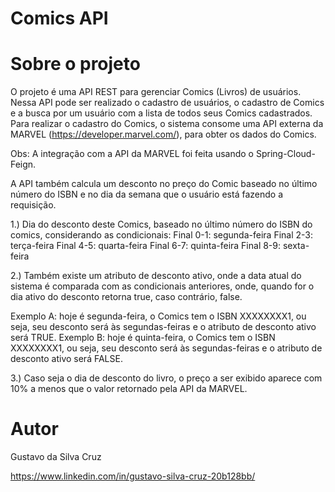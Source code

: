 # Comics API

# Sobre o projeto

O projeto é uma API REST para gerenciar Comics (Livros) de usuários. Nessa API pode ser realizado o cadastro de usuários, o cadastro de Comics e a busca por um usuário com a lista de todos seus Comics cadastrados. Para realizar o cadastro do Comics, o sistema consome uma API externa da MARVEL (https://developer.marvel.com/), para obter os dados do Comics. 

Obs: A integração com a API da MARVEL foi feita usando o Spring-Cloud-Feign.

A API também calcula um desconto no preço do Comic baseado no último número do ISBN e no dia da semana que o usuário está fazendo a requisição. 

1.) Dia do desconto deste Comics, baseado no último número do ISBN do comics, considerando as condicionais:
Final 0-1: segunda-feira
Final 2-3: terça-feira
Final 4-5: quarta-feira
Final 6-7: quinta-feira
Final 8-9: sexta-feira

2.) Também existe um atributo de desconto ativo, onde a data atual do sistema é comparada com as condicionais anteriores, onde, quando for o dia ativo do desconto retorna true, caso contrário, false.

Exemplo A: hoje é segunda-feira, o Comics tem o ISBN XXXXXXXX1, ou seja, seu desconto será às segundas-feiras e o atributo de desconto ativo será TRUE.
Exemplo B: hoje é quinta-feira, o Comics tem o ISBN XXXXXXXX1, ou seja, seu desconto será às segundas-feiras e o atributo de desconto ativo será FALSE.

3.) Caso seja o dia de desconto do livro, o preço a ser exibido aparece com 10% a menos que o valor retornado pela API da MARVEL.

# Autor

Gustavo da Silva Cruz

https://www.linkedin.com/in/gustavo-silva-cruz-20b128bb/
